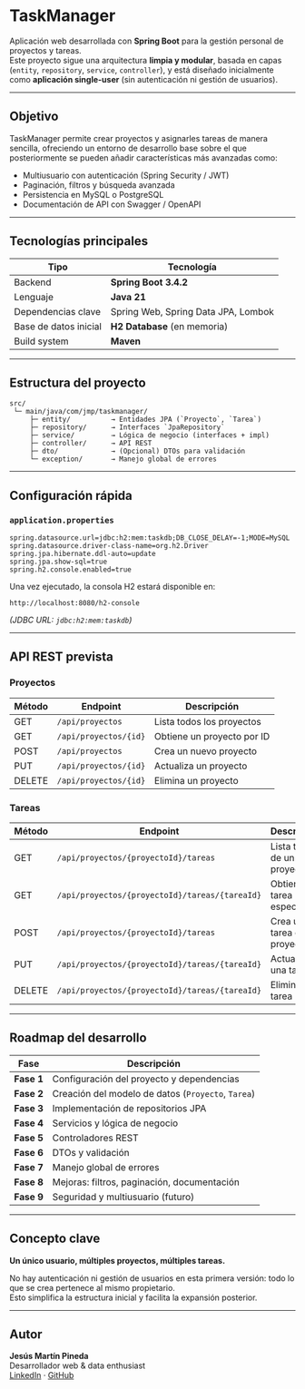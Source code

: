 # TaskManager

Aplicación web desarrollada con **Spring Boot** para la gestión personal de proyectos y tareas.  
Este proyecto sigue una arquitectura **limpia y modular**, basada en capas (`entity`, `repository`, `service`, `controller`), y está diseñado inicialmente como **aplicación single-user** (sin autenticación ni gestión de usuarios).

---

## Objetivo

TaskManager permite crear proyectos y asignarles tareas de manera sencilla, ofreciendo un entorno de desarrollo base sobre el que posteriormente se pueden añadir características más avanzadas como:
- Multiusuario con autenticación (Spring Security / JWT)
- Paginación, filtros y búsqueda avanzada
- Persistencia en MySQL o PostgreSQL
- Documentación de API con Swagger / OpenAPI

---

## Tecnologías principales

| Tipo | Tecnología |
|------|-------------|
| Backend | **Spring Boot 3.4.2** |
| Lenguaje | **Java 21** |
| Dependencias clave | Spring Web, Spring Data JPA, Lombok |
| Base de datos inicial | **H2 Database** (en memoria) |
| Build system | **Maven** |

---

## Estructura del proyecto

```
src/
 └─ main/java/com/jmp/taskmanager/
     ├─ entity/          → Entidades JPA (`Proyecto`, `Tarea`)
     ├─ repository/      → Interfaces `JpaRepository`
     ├─ service/         → Lógica de negocio (interfaces + impl)
     ├─ controller/      → API REST
     ├─ dto/             → (Opcional) DTOs para validación
     └─ exception/       → Manejo global de errores
```

---

## Configuración rápida

### `application.properties`
```properties
spring.datasource.url=jdbc:h2:mem:taskdb;DB_CLOSE_DELAY=-1;MODE=MySQL
spring.datasource.driver-class-name=org.h2.Driver
spring.jpa.hibernate.ddl-auto=update
spring.jpa.show-sql=true
spring.h2.console.enabled=true
```

Una vez ejecutado, la consola H2 estará disponible en:
```
http://localhost:8080/h2-console
```
*(JDBC URL: `jdbc:h2:mem:taskdb`)*

---

## API REST prevista

### Proyectos
| Método | Endpoint | Descripción |
|--------|-----------|--------------|
| GET | `/api/proyectos` | Lista todos los proyectos |
| GET | `/api/proyectos/{id}` | Obtiene un proyecto por ID |
| POST | `/api/proyectos` | Crea un nuevo proyecto |
| PUT | `/api/proyectos/{id}` | Actualiza un proyecto |
| DELETE | `/api/proyectos/{id}` | Elimina un proyecto |

### Tareas
| Método | Endpoint | Descripción |
|--------|-----------|--------------|
| GET | `/api/proyectos/{proyectoId}/tareas` | Lista tareas de un proyecto |
| GET | `/api/proyectos/{proyectoId}/tareas/{tareaId}` | Obtiene una tarea específica |
| POST | `/api/proyectos/{proyectoId}/tareas` | Crea una tarea en un proyecto |
| PUT | `/api/proyectos/{proyectoId}/tareas/{tareaId}` | Actualiza una tarea |
| DELETE | `/api/proyectos/{proyectoId}/tareas/{tareaId}` | Elimina una tarea |

---

## Roadmap del desarrollo

| Fase | Descripción |
|------|--------------|
| **Fase 1** | Configuración del proyecto y dependencias |
| **Fase 2** | Creación del modelo de datos (`Proyecto`, `Tarea`) |
| **Fase 3** | Implementación de repositorios JPA |
| **Fase 4** | Servicios y lógica de negocio |
| **Fase 5** | Controladores REST |
| **Fase 6** | DTOs y validación |
| **Fase 7** | Manejo global de errores |
| **Fase 8** | Mejoras: filtros, paginación, documentación |
| **Fase 9** | Seguridad y multiusuario (futuro) |

---

## Concepto clave

**Un único usuario, múltiples proyectos, múltiples tareas.**

No hay autenticación ni gestión de usuarios en esta primera versión: todo lo que se crea pertenece al mismo propietario.  
Esto simplifica la estructura inicial y facilita la expansión posterior.

---


## Autor

**Jesús Martín Pineda**  
Desarrollador web & data enthusiast  
[LinkedIn](https://www.linkedin.com/in/mpj97/) · [GitHub](https://github.com/jesusmpineda)
